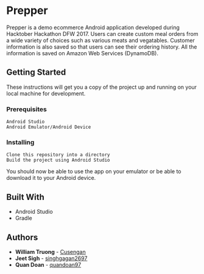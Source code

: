 # Prepper

Prepper is a demo ecommerce Android application developed during Hacktober Hackathon DFW 2017. Users can create custom meal orders from a wide variety of choices such as various meats and vegatables. Customer information is also saved so that users can see their ordering history. All the information is saved on Amazon Web Services (DynamoDB). 

## Getting Started

These instructions will get you a copy of the project up and running on your local machine for development.

### Prerequisites

```
Android Studio
Android Emulator/Android Device
```

### Installing

```
Clone this repository into a directory
Build the project using Android Studio
```

You should now be able to use the app on your emulator or be able to download it to your Android device.

## Built With

* Android Studio
* Gradle

## Authors

* **William Truong** - [Cusengan](https://github.com/cusengan)
* **Jeet Sigh** - [singhgagan2697](https://github.com/singhgagan2697)
* **Quan Doan** - [quandoan97](https://github.com/quandoan97)
